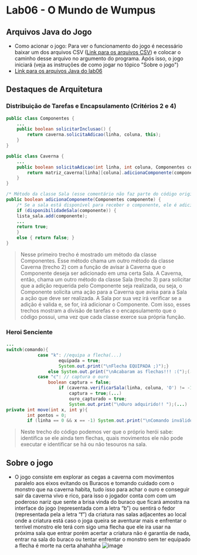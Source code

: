 # Lab06 - O Mundo de Wumpus
## Arquivos Java do Jogo
* Como acionar o jogo: Para ver o funcionamento do jogo é necessário baixar um dos arquivos CSV ([Link para os arquivos CSV](https://github.com/jovi2000/MC322-Dupla/tree/main/lab06/data)) e colocar o caminho desse arquivo no argumento do programa. Após isso, o jogo iniciará (veja as instruções de como jogar no tópico "Sobre o jogo")
* [Link para os arquivos Java do lab06](https://github.com/jovi2000/MC322-Dupla/tree/main/lab06/src/mc322/lab06)
## Destaques de Arquitetura
### Distribuição de Tarefas e Encapsulamento (Critérios 2 e 4)
~~~java
public class Componentes {
    ...
    public boolean solicitarInclusao() {
        return caverna.solicitaAdicao(linha, coluna, this);
    }
}
~~~
~~~java
public class Caverna {
    ...
    public boolean solicitaAdicao(int linha, int coluna, Componentes componente) {
        return matriz_caverna[linha][coluna].adicionaComponente(componente);
    }
}
~~~
~~~java
/* Método da classe Sala (esse comentário não faz parte do código original) */
public boolean adicionaComponente(Componentes componente) {
    /* Se a sala está disponível para receber o componente, ele é adicionado */
    if (disponibilidadeSala(componente)) {
	lista_sala.add(componente);
	...
	return true;
    }
    else { return false; }
}
~~~
> Nesse primeiro trecho é mostrado um método da classe Componentes. Esse método chama um outro método da classe Caverna (trecho 2) com a função de avisar à Caverna que o Componente deseja ser adicionado em uma certa Sala. A Caverna, então, chama um outro método da classe Sala (trecho 3) para solicitar que a adição requerida pelo Componente seja realizada, ou seja, o Componente solicita uma ação para a Caverna que avisa para a Sala a ação que deve ser realizada. A Sala por sua vez irá verificar se a adição é valida e, se for, irá adicionar o Componente. Com isso, esses trechos mostram a divisão de tarefas e o encapsulamento que o código possui, uma vez que cada classe exerce sua própria função.
### Heroi Senciente
~~~java
...
switch(comando){
    		case "k": //equipa a flecha(...)
    				equipada = true;
    				System.out.print("\nFlecha EQUIPADA ;)");}
    			else System.out.print("\nAcabaram as flechas!!! :(");(...)
    		case "c": // captura o ouro
    			boolean captura = false;
    				if (caverna.verificarSala(linha, coluna, 'O') != -1){
    					captura = true;(...)
    					ouro_capturado = true;
						System.out.print("\nOuro adquirido!! ");(...)
private int move(int x, int y){
    	int pontos = 0;
    	if (linha == 0 && x == -1) System.out.print("\nComando inválido");...
~~~
> Neste trecho do código podemos ver que o próprio herói sabe: identifica se ele ainda tem flechas, quais movimentos ele não pode executar e identificar se há ou não tesouros na sala.
## Sobre o jogo
* O jogo consiste em explorar as cegas a caverna com movimentos paralelo aos eixos evitando os Buracos e tomando cuidado com o monstro que na caverna habita, tudo isso para achar o ouro e conseguir sair da caverna vivo e rico, para isso o jogador conta com com um poderoso nariz que sente a brisa vinda do buraco que ficará amostra na interface do jogo (representada com a letra “b”) ou sentirá o fedor (representada pela a letra “f”) da criatura nas salas adjacentes ao local onde a criatura está caso o joga queira se aventurar mais e enfrentar o terrível monstro ele terá com sigo uma flecha que ele ira usar na próxima sala que entrar porém acertar a criatura não é garantia de nada, entrar na sala do buraco ou tentar enfrentar o monstro sem ter equipado a flecha é morte na certa ahahahha
		![image](https://user-images.githubusercontent.com/80778627/118917410-33ce4d80-b907-11eb-822b-9468b309d36e.png)
